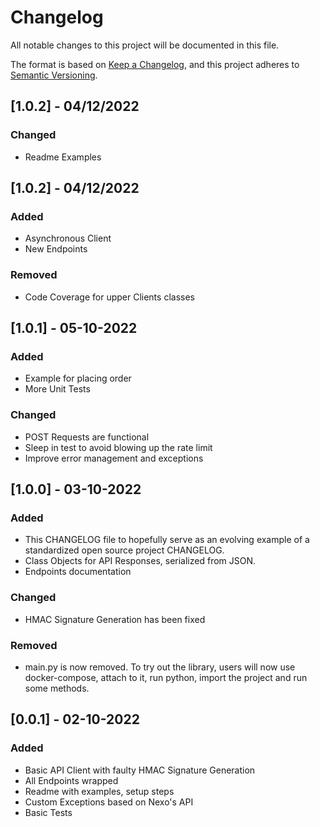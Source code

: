 # Changelog
All notable changes to this project will be documented in this file.

The format is based on [Keep a Changelog](https://keepachangelog.com/en/1.0.0/),
and this project adheres to [Semantic Versioning](https://semver.org/spec/v2.0.0.html).

## [1.0.2] - 04/12/2022
### Changed
- Readme Examples

## [1.0.2] - 04/12/2022
### Added
- Asynchronous Client
- New Endpoints

### Removed
- Code Coverage for upper Clients classes

## [1.0.1] - 05-10-2022
### Added
- Example for placing order
- More Unit Tests
### Changed
- POST Requests are functional
- Sleep in test to avoid blowing up the rate limit
- Improve error management and exceptions

## [1.0.0] - 03-10-2022
### Added
- This CHANGELOG file to hopefully serve as an evolving example of a
  standardized open source project CHANGELOG.
- Class Objects for API Responses, serialized from JSON.
- Endpoints documentation

### Changed
- HMAC Signature Generation has been fixed

### Removed
- main.py is now removed. To try out the library, users will now use docker-compose, attach to it, run python, import the project and run some methods.

## [0.0.1] - 02-10-2022
### Added
- Basic API Client with faulty HMAC Signature Generation
- All Endpoints wrapped
- Readme with examples, setup steps
- Custom Exceptions based on Nexo's API
- Basic Tests
